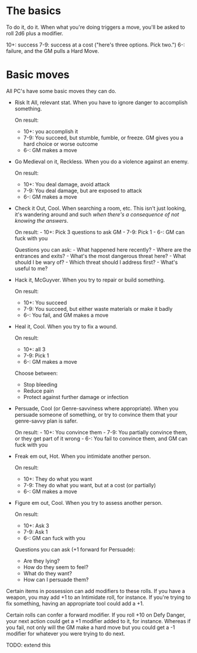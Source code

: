 # The basics

To do it, do it. When what you're doing triggers a move, you'll be asked to
roll 2d6 plus a modifier.

10+: success
7-9: success at a cost ("here's three options. Pick two.")
6-: failure, and the GM pulls a Hard Move.

# Basic moves

All PC's have some basic moves they can do.

- Risk It All, relevant stat. When you have to ignore danger to accomplish
  something. 

  On result:
    - 10+: you accomplish it
    - 7-9: You succeed, but stumble, fumble, or freeze. GM gives you a hard
      choice or worse outcome
    - 6-: GM makes a move

- Go Medieval on it, Reckless. When you do a violence against an enemy.

   On result:
     - 10+: You deal damage, avoid attack
     - 7-9: You deal damage, but are exposed to attack
     - 6-: GM makes a move
     
- Check it Out, Cool. When searching a room, etc. This isn't just
  looking, it's wandering around and such *when there's a consequence of not
  knowing the answers*.

   On result:
      - 10+: Pick 3 questions to ask GM
      - 7-9: Pick 1
      - 6-: GM can fuck with you

   Questions you can ask:
      - What happened here recently?
      - Where are the entrances and exits?
      - What's the most dangerous threat here?
      - What should I be wary of?
      - Which threat should I address first?
      - What's useful to me?

- Hack it, McGuyver. When you try to repair or build something.

    On result:
    - 10+: You succeed
    - 7-9: You succeed, but either waste materials or make it badly
    - 6-: You fail, and GM makes a move
    
- Heal it, Cool. When you try to fix a wound.
   
   On result:
    - 10+: all 3
    - 7-9: Pick 1
    - 6-: GM makes a move

   Choose between:
    - Stop bleeding
    - Reduce pain
    - Protect against further damage or infection

- Persuade, Cool (or Genre-savviness where appropriate). When you persuade
  someone of something, or try to convince them that your genre-savvy plan is
  safer.

   On result:
      - 10+: You convince them
      - 7-9: You partially convince them, or they get part of it wrong
      - 6-: You fail to convince them, and GM can fuck with you

- Freak em out, Hot. When you intimidate another person.

   On result:
     - 10+: They do what you want
     - 7-9: They do what you want, but at a cost (or partially)
     - 6-: GM makes a move
     
- Figure em out, Cool. When you try to assess another person.

   On result:
     - 10+: Ask 3
     - 7-9: Ask 1
     - 6-: GM can fuck with you

   Questions you can ask (+1 forward for Persuade):
     - Are they lying?
     - How do they seem to feel?
     - What do they want?
     - How can I persuade them? 

Certain items in possession can add modifiers to these rolls. If you have a
weapon, you may add +1 to an Intimidate roll, for instance. If you're trying to
fix something, having an appropriate tool could add a +1. 

Certain rolls can confer a forward modifier. If you roll +10 on Defy Danger,
your next action could get a +1 modifier added to it, for instance. Whereas if
you fail, not only will the GM make a hard move but you could get a -1 modifier
for whatever you were trying to do next.

TODO: extend this
